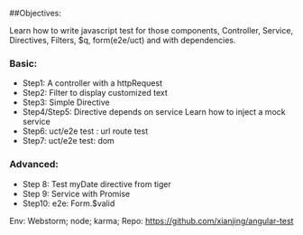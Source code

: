 ##Objectives:

Learn how to write javascript test for those components, Controller, Service, Directives, Filters, $q, form(e2e/uct) and with dependencies.

### Basic:

* Step1:  A controller with a httpRequest
* Step2: Filter to display customized text
* Step3: Simple Directive
* Step4/Step5: Directive depends on service 
Learn how to inject a mock service
* Step6:  uct/e2e test : url route test
* Step7:  uct/e2e test: dom

### Advanced: 

* Step 8: Test myDate directive from tiger
* Step 9: Service with Promise
* Step10: e2e: Form.$valid

Env:
   Webstorm; node; karma;
   Repo:  https://github.com/xianjing/angular-test